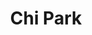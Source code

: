 ---
type: work
id: 4
title: "Chi Park"
copy: "Case Study"
image: "./images/gallery/ChiPark_Gallery_Image.jpg"
bgColor: "#3C153B"
textColor: "#ffffff"
workType: "Mobile Design"
techStack: ["Sketch", "React Native"]
description: "Chi park solves a problem with permitted and unpermitted parking. When looking for parking sometimes you never know if you can park without getting a ticket. The city of Chicago provides this parking data."
sectionOne: null
sectionTwo:
    - sectionTitle: "Mobile Design"
      sectionImage: ["./images/chipark/Chipark_UI_One.png","./images/chipark/Chipark_UI_One.png"]
      isMobile: true
---